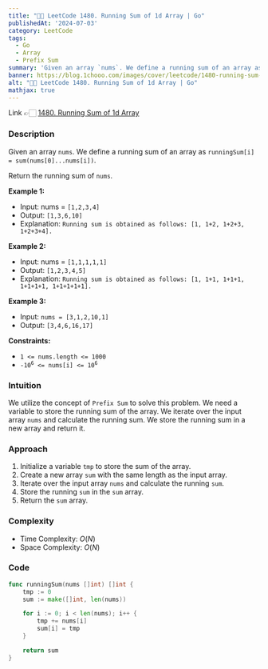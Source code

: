 ```yaml
---
title: "💯✅ LeetCode 1480. Running Sum of 1d Array | Go"
publishedAt: '2024-07-03'
category: LeetCode
tags: 
  - Go
  - Array
  - Prefix Sum
summary: 'Given an array `nums`. We define a running sum of an array as `runningSum[i] = sum(nums[0]...nums[i])`. Return the running sum of `nums`.'
banner: https://blog.1chooo.com/images/cover/leetcode/1480-running-sum-of-1d-array.png
alt: "💯✅ LeetCode 1480. Running Sum of 1d Array | Go"
mathjax: true
---
```


Link 👉🏻 [1480. Running Sum of 1d Array](https://leetcode.com/problems/running-sum-of-1d-array)


### Description

Given an array `nums`. We define a running sum of an array as `runningSum[i] = sum(nums[0]...nums[i])`.

Return the running sum of `nums`.


**Example 1:**

- Input: nums = `[1,2,3,4]`
- Output: `[1,3,6,10]`
- Explanation: `Running sum is obtained as follows: [1, 1+2, 1+2+3, 1+2+3+4].`

**Example 2:**

- Input: nums = `[1,1,1,1,1]`
- Output: `[1,2,3,4,5]`
- Explanation: `Running sum is obtained as follows: [1, 1+1, 1+1+1, 1+1+1+1, 1+1+1+1+1].`

**Example 3:**

- Input: `nums = [3,1,2,10,1]`
- Output: `[3,4,6,16,17]`
 

**Constraints:**

- <code>1 <= nums.length <= 1000</code>
- <code>-10<sup>6</sup> <= nums[i] <= 10<sup>6</sup></code>

### Intuition

We utilize the concept of `Prefix Sum` to solve this problem. We need a variable to store the running sum of the array. We iterate over the input array `nums` and calculate the running sum. We store the running sum in a new array and return it.


### Approach

1. Initialize a variable `tmp` to store the sum of the array.
2. Create a new array `sum` with the same length as the input array.
3. Iterate over the input array `nums` and calculate the running `sum`.
4. Store the running `sum` in the `sum` array.
5. Return the `sum` array.

### Complexity

- Time Complexity: $O(N)$
- Space Complexity: $O(N)$


### Code

```go
func runningSum(nums []int) []int {
    tmp := 0
	sum := make([]int, len(nums))

	for i := 0; i < len(nums); i++ {
		tmp += nums[i]
		sum[i] = tmp
	}

	return sum
}
```
